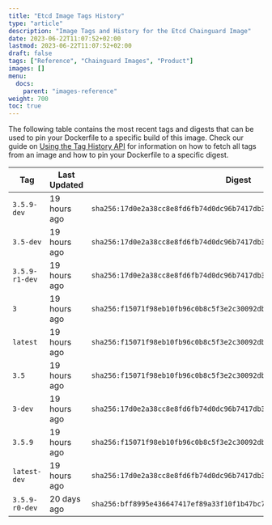 ```yaml
---
title: "Etcd Image Tags History"
type: "article"
description: "Image Tags and History for the Etcd Chainguard Image"
date: 2023-06-22T11:07:52+02:00
lastmod: 2023-06-22T11:07:52+02:00
draft: false
tags: ["Reference", "Chainguard Images", "Product"]
images: []
menu:
  docs:
    parent: "images-reference"
weight: 700
toc: true
---
```


The following table contains the most recent tags and digests that can be used to pin your Dockerfile to a specific build of this image. Check our guide on [Using the Tag History API](/chainguard/chainguard-images/using-the-tag-history-api/) for information on how to fetch all tags from an image and how to pin your Dockerfile to a specific digest.

| Tag            | Last Updated | Digest                                                                    |
|----------------|--------------|---------------------------------------------------------------------------|
| `3.5.9-dev`    | 19 hours ago | `sha256:17d0e2a38cc8e8fd6fb74d0dc96b7417db3a4c94d21d6c704444f8973ac861f8` |
| `3.5-dev`      | 19 hours ago | `sha256:17d0e2a38cc8e8fd6fb74d0dc96b7417db3a4c94d21d6c704444f8973ac861f8` |
| `3.5.9-r1-dev` | 19 hours ago | `sha256:17d0e2a38cc8e8fd6fb74d0dc96b7417db3a4c94d21d6c704444f8973ac861f8` |
| `3`            | 19 hours ago | `sha256:f15071f98eb10fb96c0b8c5f3e2c30092db612d169da101a7f23e2d2340a3189` |
| `latest`       | 19 hours ago | `sha256:f15071f98eb10fb96c0b8c5f3e2c30092db612d169da101a7f23e2d2340a3189` |
| `3.5`          | 19 hours ago | `sha256:f15071f98eb10fb96c0b8c5f3e2c30092db612d169da101a7f23e2d2340a3189` |
| `3-dev`        | 19 hours ago | `sha256:17d0e2a38cc8e8fd6fb74d0dc96b7417db3a4c94d21d6c704444f8973ac861f8` |
| `3.5.9`        | 19 hours ago | `sha256:f15071f98eb10fb96c0b8c5f3e2c30092db612d169da101a7f23e2d2340a3189` |
| `latest-dev`   | 19 hours ago | `sha256:17d0e2a38cc8e8fd6fb74d0dc96b7417db3a4c94d21d6c704444f8973ac861f8` |
| `3.5.9-r0-dev` | 20 days ago  | `sha256:bff8995e436647417ef89a33f10f1b47bc70953ccbec3464639e0f1a1e1dd88d` |

